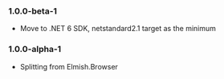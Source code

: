 ### 1.0.0-beta-1
* Move to .NET 6 SDK, netstandard2.1 target as the minimum

### 1.0.0-alpha-1
* Splitting from Elmish.Browser
